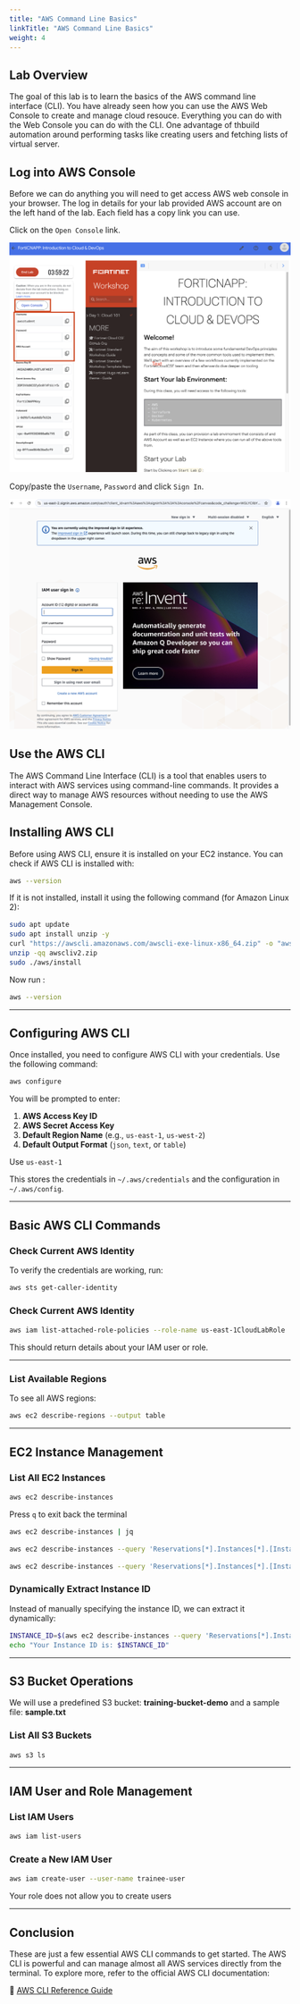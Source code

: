 ```yaml
---
title: "AWS Command Line Basics"
linkTitle: "AWS Command Line Basics"
weight: 4
---
```


## Lab Overview

The goal of this lab is to learn the basics of the AWS command line interface (CLI). You have already seen how you can use the AWS Web Console to create and manage cloud resouce.  Everything you can do with the Web Console you can do with the CLI.  One advantage of thbuild automation around performing tasks like creating users and fetching lists of virtual server.

## Log into AWS Console

Before we can do anything you will need to get access AWS web console in your browser. The log in details for your lab provided AWS account are on the left hand of the lab.  Each field has a copy link you can use.

Click on the `Open Console` link.

![](img/qwiklabs-lab-details.png)

Copy/paste the `Username`, `Password` and click `Sign In`.

![](img/aws-login.png)

## Use the AWS CLI

The AWS Command Line Interface (CLI) is a tool that enables users to interact with AWS services using command-line commands. It provides a direct way to manage AWS resources without needing to use the AWS Management Console.

## Installing AWS CLI

Before using AWS CLI, ensure it is installed on your EC2 instance. You can check if AWS CLI is installed with:

```bash
aws --version
```

If it is not installed, install it using the following command (for Amazon Linux 2):

```bash
sudo apt update
sudo apt install unzip -y
curl "https://awscli.amazonaws.com/awscli-exe-linux-x86_64.zip" -o "awscliv2.zip"
unzip -qq awscliv2.zip
sudo ./aws/install
```

Now run :

```bash
aws --version
```
---

## Configuring AWS CLI

Once installed, you need to configure AWS CLI with your credentials. Use the following command:

```bash
aws configure
```

You will be prompted to enter:

1. **AWS Access Key ID**
2. **AWS Secret Access Key**
3. **Default Region Name** (e.g., `us-east-1`, `us-west-2`)
4. **Default Output Format** (`json`, `text`, or `table`)

Use `us-east-1`

This stores the credentials in `~/.aws/credentials` and the configuration in `~/.aws/config`.

---

## Basic AWS CLI Commands

### Check Current AWS Identity

To verify the credentials are working, run:

```bash
aws sts get-caller-identity
```


### Check Current AWS Identity

```bash
aws iam list-attached-role-policies --role-name us-east-1CloudLabRole
```

This should return details about your IAM user or role.

---

### List Available Regions

To see all AWS regions:

```bash
aws ec2 describe-regions --output table
```

---

## EC2 Instance Management

### List All EC2 Instances


```bash
aws ec2 describe-instances
```
 
Press `q` to exit back the terminal


```bash
aws ec2 describe-instances | jq
```



```bash
aws ec2 describe-instances --query 'Reservations[*].Instances[*].[InstanceId,State.Name,PublicIpAddress]' --output json
```

```bash
aws ec2 describe-instances --query 'Reservations[*].Instances[*].[InstanceId,State.Name,PublicIpAddress]' --output table
```

### Dynamically Extract Instance ID

Instead of manually specifying the instance ID, we can extract it dynamically:

```bash
INSTANCE_ID=$(aws ec2 describe-instances --query 'Reservations[*].Instances[*].InstanceId' --output text)
echo "Your Instance ID is: $INSTANCE_ID"
```

---

## S3 Bucket Operations

We will use a predefined S3 bucket: **training-bucket-demo** and a sample file: **sample.txt**

### List All S3 Buckets

```bash
aws s3 ls
```


---

## IAM User and Role Management

### List IAM Users

```bash
aws iam list-users
```

### Create a New IAM User

```bash
aws iam create-user --user-name trainee-user
```

Your role does not allow you to create users

---

## Conclusion

These are just a few essential AWS CLI commands to get started. The AWS CLI is powerful and can manage almost all AWS services directly from the terminal. To explore more, refer to the official AWS CLI documentation:

📌 [AWS CLI Reference Guide](https://docs.aws.amazon.com/cli/latest/reference/)

